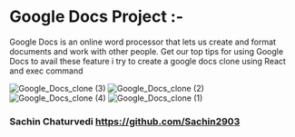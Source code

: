 # Google Docs Project :-
Google Docs is an online word processor that lets us create and format documents and work with other people. Get our top tips for using Google Docs to avail these feature i try to create a google docs clone using React and exec command 

![Google_Docs_clone (3)](https://github.com/Sachin2903/Google_Docs_Clone/assets/92660783/4e6930fb-d654-494b-b255-82a80fbf1239)
![Google_Docs_clone (2)](https://github.com/Sachin2903/Google_Docs_Clone/assets/92660783/b6dae1a5-e7e9-4410-9b89-697b3c917fdd)
![Google_Docs_clone (4)](https://github.com/Sachin2903/Google_Docs_Clone/assets/92660783/775d41cd-4920-48e9-8187-717c89f9e1f0)
![Google_Docs_clone (1)](https://github.com/Sachin2903/Google_Docs_Clone/assets/92660783/32d9b026-bcdb-4680-976a-4820bd97aa69)


### Sachin Chaturvedi https://github.com/Sachin2903

